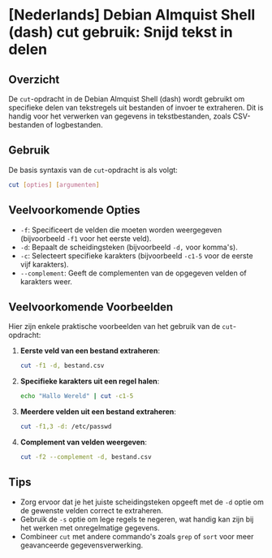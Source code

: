 # [Nederlands] Debian Almquist Shell (dash) cut gebruik: Snijd tekst in delen

## Overzicht
De `cut`-opdracht in de Debian Almquist Shell (dash) wordt gebruikt om specifieke delen van tekstregels uit bestanden of invoer te extraheren. Dit is handig voor het verwerken van gegevens in tekstbestanden, zoals CSV-bestanden of logbestanden.

## Gebruik
De basis syntaxis van de `cut`-opdracht is als volgt:

```bash
cut [opties] [argumenten]
```

## Veelvoorkomende Opties
- `-f`: Specificeert de velden die moeten worden weergegeven (bijvoorbeeld `-f1` voor het eerste veld).
- `-d`: Bepaalt de scheidingsteken (bijvoorbeeld `-d,` voor komma's).
- `-c`: Selecteert specifieke karakters (bijvoorbeeld `-c1-5` voor de eerste vijf karakters).
- `--complement`: Geeft de complementen van de opgegeven velden of karakters weer.

## Veelvoorkomende Voorbeelden
Hier zijn enkele praktische voorbeelden van het gebruik van de `cut`-opdracht:

1. **Eerste veld van een bestand extraheren**:
   ```bash
   cut -f1 -d, bestand.csv
   ```

2. **Specifieke karakters uit een regel halen**:
   ```bash
   echo "Hallo Wereld" | cut -c1-5
   ```

3. **Meerdere velden uit een bestand extraheren**:
   ```bash
   cut -f1,3 -d: /etc/passwd
   ```

4. **Complement van velden weergeven**:
   ```bash
   cut -f2 --complement -d, bestand.csv
   ```

## Tips
- Zorg ervoor dat je het juiste scheidingsteken opgeeft met de `-d` optie om de gewenste velden correct te extraheren.
- Gebruik de `-s` optie om lege regels te negeren, wat handig kan zijn bij het werken met onregelmatige gegevens.
- Combineer `cut` met andere commando's zoals `grep` of `sort` voor meer geavanceerde gegevensverwerking.